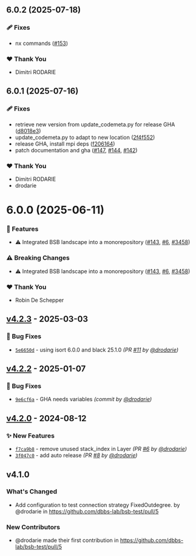 ## 6.0.2 (2025-07-18)

### 🩹 Fixes

- nx commands ([#153](https://github.com/dbbs-lab/bsb/pull/153))

### ❤️ Thank You

- Dimitri RODARIE

## 6.0.1 (2025-07-16)

### 🩹 Fixes

- retrieve new version from update_codemeta.py for release GHA ([d8018e3](https://github.com/dbbs-lab/bsb/commit/d8018e3))
- update_codemeta.py to adapt to new location ([2f4f552](https://github.com/dbbs-lab/bsb/commit/2f4f552))
- release GHA, install mpi deps ([f206164](https://github.com/dbbs-lab/bsb/commit/f206164))
- patch documentation and gha ([#147](https://github.com/dbbs-lab/bsb/pull/147), [#144](https://github.com/dbbs-lab/bsb/issues/144), [#142](https://github.com/dbbs-lab/bsb/issues/142))

### ❤️ Thank You

- Dimitri RODARIE
- drodarie

# 6.0.0 (2025-06-11)

### 🚀 Features

- ⚠️  Integrated BSB landscape into a monorepository ([#143](https://github.com/dbbs-lab/bsb/pull/143), [#6](https://github.com/dbbs-lab/bsb/issues/6), [#3458](https://github.com/dbbs-lab/bsb/issues/3458))

### ⚠️  Breaking Changes

- ⚠️  Integrated BSB landscape into a monorepository ([#143](https://github.com/dbbs-lab/bsb/pull/143), [#6](https://github.com/dbbs-lab/bsb/issues/6), [#3458](https://github.com/dbbs-lab/bsb/issues/3458))

### ❤️ Thank You

- Robin De Schepper

## [v4.2.3] - 2025-03-03
### :bug: Bug Fixes
- [`5e6650d`](https://github.com/dbbs-lab/bsb-test/commit/5e6650dd9d6190b7ab5a411d66f5cad2a75e751b) - using isort 6.0.0 and black 25.1.0 *(PR [#11](https://github.com/dbbs-lab/bsb-test/pull/11) by [@drodarie](https://github.com/drodarie))*


## [v4.2.2] - 2025-01-07
### :bug: Bug Fixes
- [`9e6cf6a`](https://github.com/dbbs-lab/bsb-test/commit/9e6cf6afa590758c7470614187bc01caf09dfcd0) - GHA needs variables *(commit by [@drodarie](https://github.com/drodarie))*


## [v4.2.0] - 2024-08-12
### :sparkles: New Features
- [`f7ca9b8`](https://github.com/dbbs-lab/bsb-test/commit/f7ca9b820d911e995db2dd690c73a5941b156cfb) - remove unused stack_index in Layer *(PR [#6](https://github.com/dbbs-lab/bsb-test/pull/6) by [@drodarie](https://github.com/drodarie))*
- [`3f047c0`](https://github.com/dbbs-lab/bsb-test/commit/3f047c01a3f92cbb944eb38aaa4b8129368c0770) - add auto release *(PR [#8](https://github.com/dbbs-lab/bsb-test/pull/8) by [@drodarie](https://github.com/drodarie))*


## v4.1.0

### What's Changed
* Add configuration to test connection strategy FixedOutdegree. by @drodarie in https://github.com/dbbs-lab/bsb-test/pull/5

### New Contributors
* @drodarie made their first contribution in https://github.com/dbbs-lab/bsb-test/pull/5

[v4.2.0]: https://github.com/dbbs-lab/bsb-test/compare/v4.1.0...v4.2.0
[v4.2.2]: https://github.com/dbbs-lab/bsb-test/compare/v4.2.1...v4.2.2
[v4.2.3]: https://github.com/dbbs-lab/bsb-test/compare/v4.2.2...v4.2.3
